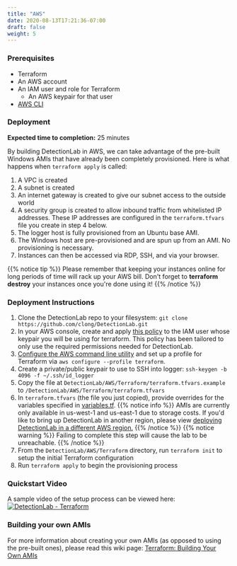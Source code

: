 ```yaml
---
title: "AWS"
date: 2020-08-13T17:21:36-07:00
draft: false
weight: 5
---
```


### Prerequisites
* Terraform
* An AWS account
* An IAM user and role for Terraform
  * An AWS keypair for that user
* [AWS CLI](https://docs.aws.amazon.com/cli/latest/userguide/cli-chap-install.html)

### Deployment
**Expected time to completion:** 25 minutes

By building DetectionLab in AWS, we can take advantage of the pre-built Windows AMIs that have already been completely provisioned. Here is what happens when `terraform apply` is called:

1. A VPC is created
2. A subnet is created
3. An internet gateway is created to give our subnet access to the outside world
4. A security group is created to allow inbound traffic from whitelisted IP addresses. These IP addresses are configured in the `terraform.tfvars` file you create in step 4 below.
5. The logger host is fully provisioned from an Ubuntu base AMI. 
6. The Windows host are pre-provisioned and are spun up from an AMI. No provisioning is necessary.
7. Instances can then be accessed via RDP, SSH, and via your browser.

{{% notice tip %}}
Please remember that keeping your instances online for long periods of time will rack up your AWS bill. Don't forget to **terraform destroy** your instances once you're done using it!
{{% /notice %}}


### Deployment Instructions
1. Clone the DetectionLab repo to your filesystem: `git clone https://github.com/clong/DetectionLab.git`
1. In your AWS console, create and apply [this policy](https://gist.github.com/clong/5eae6a83e6484bb2c01fa5e9cc6e8c9d) to the IAM user whose keypair you will be using for terraform. This policy has been tailored to only use the required permissions needed for DetectionLab.
1. [Configure the AWS command line utility](https://docs.aws.amazon.com/polly/latest/dg/setup-aws-cli.html) and set up a profile for Terraform via `aws configure --profile terraform`.
1. Create a private/public keypair to use to SSH into logger: `ssh-keygen -b 4096 -f ~/.ssh/id_logger`
1. Copy the file at `DetectionLab/AWS/Terraform/terraform.tfvars.example` to `/DetectionLab/AWS/Terraform/terraform.tfvars`
1. In `terraform.tfvars` (the file you just copied), provide overrides for the variables specified in [variables.tf](./variables.tf). 
{{% notice info %}}
AMIs are currently only available in us-west-1 and us-east-1 due to storage costs. If you'd like to bring up DetectionLab in another region, please view [deploying DetectionLab in a different AWS region.](../../customization/differentawsregion/)
{{% /notice %}}
{{% notice warning %}}
Failing to complete this step will cause the lab to be unreachable.
{{% /notice %}}
1. From the `DetectionLab/AWS/Terraform` directory, run `terraform init` to setup the initial Terraform configuration
1. Run `terraform apply` to begin the provisioning process

### Quickstart Video
A sample video of the setup process can be viewed here: 
[![DetectionLab - Terraform](https://i.vimeocdn.com/video/777172792_640.webp)](https://vimeo.com/331695321)

### Building your own AMIs
For more information about creating your own AMIs (as opposed to using the pre-built ones), please read this wiki page: [Terraform: Building Your Own AMIs](https://github.com/clong/DetectionLab/wiki/Terraform:-Building-Your-Own-AMIs)